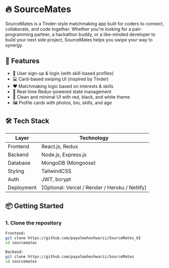 # 🔥 SourceMates

SourceMates is a Tinder-style matchmaking app built for coders to connect, collaborate, and code together. Whether you're looking for a pair-programming partner, a hackathon buddy, or a like-minded developer to build your next side project, SourceMates helps you swipe your way to synergy.

## 🚀 Features

- 👤 User sign-up & login (with skill-based profiles)
- 💻 Card-based swiping UI (inspired by Tinder)
- ❤️ Matchmaking logic based on interests & skills
- 🔁 Real-time Redux-powered state management
- 🎨 Clean and minimal UI with red, black, and white theme
- 🖼️ Profile cards with photos, bio, skills, and age

## 🛠️ Tech Stack

| Layer       | Technology             |
|-------------|------------------------|
| Frontend    | React.js, Redux        |
| Backend     | Node.js, Express.js   |
| Database    | MongoDB (Mongoose)     |
| Styling     | TailwindCSS            |
| Auth        | JWT, bcrypt            |
| Deployment  | [Optional: Vercel / Render / Heroku / Netlify] |

## 📦 Getting Started

### 1. Clone the repository

```bash
Frontend:
git clone https://github.com/payalmaheshwarii/SourceMates_UI
cd sourcemates

Backend:
git clone https://github.com/payalmaheshwarii/SourceMates
cd sourcemates

